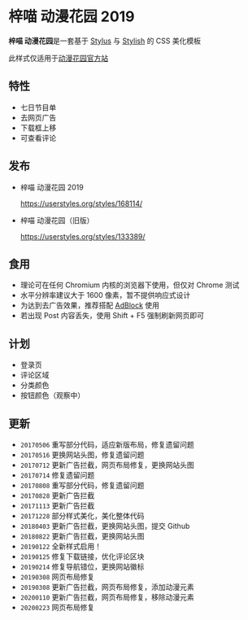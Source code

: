 # 梓喵 动漫花园 2019

**梓喵 动漫花园**是一套基于 [Stylus](https://github.com/stylus/stylus) 与 [Stylish](https://github.com/stylish-userstyles/stylish) 的 CSS 美化模板

此样式仅适用于[动漫花园官方站](https://share.dmhy.org/)

## 特性

* 七日节目单
* 去网页广告
* 下载框上移
* 可查看评论

## 发布

* 梓喵 动漫花园 2019

  https://userstyles.org/styles/168114/

* 梓喵 动漫花园（旧版）

  https://userstyles.org/styles/133389/

## 食用

* 理论可在任何 Chromium 内核的浏览器下使用，但仅对 Chrome 测试
* 水平分辨率建议大于 1600 像素，暂不提供响应式设计
* 为达到去广告效果，推荐搭配 [AdBlock](https://chrome.google.com/webstore/detail/adblock/gighmmpiobklfepjocnamgkkbiglidom) 使用
* 若出现 Post 内容丢失，使用 Shift + F5 强制刷新网页即可

## 计划

* 登录页
* 评论区域
* 分类颜色
* 按钮颜色（观察中）

## 更新

* `20170506` 重写部分代码，适应新版布局，修复遗留问题
* `20170516` 更换网站头图，修复遗留问题
* `20170712` 更新广告拦截，网页布局修复，更换网站头图
* `20170714` 修复遗留问题
* `20170808` 重写部分代码，修复遗留问题
* `20170828` 更新广告拦截
* `20171113` 更新广告拦截
* `20171228` 部分样式美化，美化整体代码
* `20180403` 更新广告拦截，更换网站头图，提交 Github
* `20180822` 更新广告拦截，更换网站头图
* `20190122` 全新样式启用！
* `20190125` 修复下载链接，优化评论区块
* `20190214` 修复导航错位，更换网站徽标
* `20190308` 网页布局修复
* `20190308` 更新广告拦截，网页布局修复，添加动漫元素
* `20200110` 更新广告拦截，网页布局修复，移除动漫元素
* `20200223` 网页布局修复
